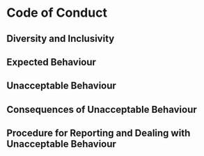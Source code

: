 # Code of Conduct

## Diversity and Inclusivity

## Expected Behaviour

## Unacceptable Behaviour

## Consequences of Unacceptable Behaviour

## Procedure for Reporting and Dealing with Unacceptable Behaviour
